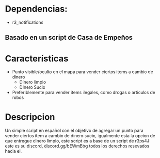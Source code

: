 # Dependencias:
- r3_notifications

## Basado en un script de Casa de Empeños

# Características
- Punto visible/oculto en el mapa para vender ciertos items a cambio de dinero 
  - Dinero limpio
  - DInero Sucio
- Preferiblemente para vender items ilegales, como drogas o articulos de robos

# Descripcion
Un simple script en español con el objetivo de agregar un punto para vender ciertos item a cambio de dinero sucio, igualmente esta la opcion de que entregue dinero limpio, este script es a base de un script de r3ps4J este es su discord, discord.gg/bEWmBbg todos los derechos resevados hacia el.
